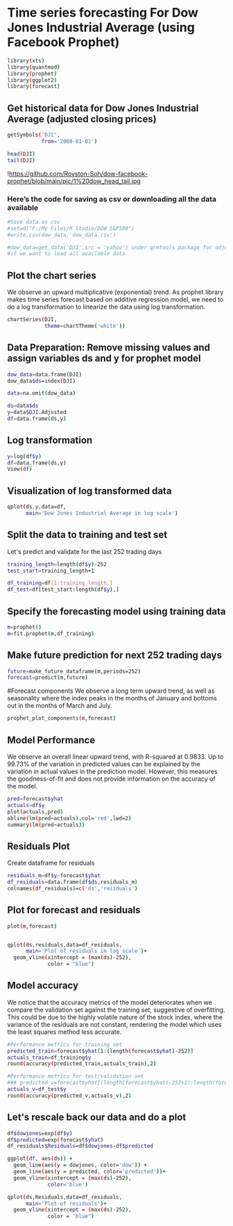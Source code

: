 # Time series forecasting For Dow Jones Industrial Average (using Facebook Prophet)

```bash
library(xts)
library(quantmod)
library(prophet)
library(ggplot2)
library(forecast)
```

## Get historical data for Dow Jones Industrial Average (adjusted closing prices)

```bash
getSymbols('DJI',
           from='2008-01-01')

head(DJI)
tail(DJI)
```
!https://github.com/Royston-Soh/dow-facebook-prophet/blob/main/pic/1%20dow_head_tail.jpg

### Here’s the code for saving as csv or downloading all the data available
```bash
#Save data as csv
#setwd("F:/My Files/R Studio/DOW S&P500")
#write.csv(dow_data,'dow_data.csv')

#dow_data=get_data('DJI',src = 'yahoo') under qrmtools package for adjusted closing prices
#if we want to load all available data
```

## Plot the chart series
We observe an upward multiplicative (exponential) trend. As prophet library makes time series forecast based on additive regression model, we need to do a log transformation to linearize the data using log transformation.

```bash
chartSeries(DJI,
            theme=chartTheme('white'))
```
         
## Data Preparation: Remove missing values and assign variables ds and y for prophet model
```bash
dow_data=data.frame(DJI)
dow_data$ds=index(DJI)

data=na.omit(dow_data)

ds=data$ds
y=data$DJI.Adjusted
df=data.frame(ds,y)
```

## Log transformation
```bash
y=log(df$y)
df=data.frame(ds,y)
View(df)
```

## Visualization of log transformed data
```bash
qplot(ds,y,data=df,
      main='Dow Jones Industrial Average in log scale')
```

## Split the data to training and test set
Let's predict and validate for the last 252 trading days
```bash
training_length=length(df$y)-252
test_start=training_length+1

df_training=df[1:training_length,]
df_test=df[test_start:length(df$y),]
```

## Specify the forecasting model using training data
```bash
m=prophet()
m=fit.prophet(m,df_training)
```

## Make future prediction for next 252 trading days
```bash
future=make_future_dataframe(m,periods=252)
forecast=predict(m,future)
```

#Forecast components
We observe a long term upward trend, as well as seasonality where the index peaks in the months of January and bottoms out in the months of March and July.
```bash
prophet_plot_components(m,forecast)
```

## Model Performance
We observe an overall linear upward trend, with R-squared at 0.9833. Up to 99.73% of the variation in predicted values can be explained by the variation in actual values in the prediction model. However, this measures the goodness-of-fit and does not provide information on the accuracy of the model.

```bash
pred=forecast$yhat
actuals=df$y
plot(actuals,pred)
abline(lm(pred~actuals),col='red',lwd=2)
summary(lm(pred~actuals))
```

## Residuals Plot
Create dataframe for residuals
```bash
residuals_m=df$y-forecast$yhat
df_residuals=data.frame(df$ds,residuals_m)
colnames(df_residuals)=c('ds','residuals')
```

## Plot for forecast and residuals
```bash
plot(m,forecast)


qplot(ds,residuals,data=df_residuals,
      main='Plot of residuals in log scale')+
  geom_vline(xintercept = (max(ds)-252), 
             color = "blue")
```

## Model accuracy
We notice that the accuracy metrics of the model deteriorates when we compare the validation set against the training set, suggestive of overfitting. This could be due to the highly volatile nature of the stock index, where the variance of the residuals are not constant, rendering the model which uses the least squares method less accurate.
```bash
#Performance metrics for training set
predicted_train=forecast$yhat[1:(length(forecast$yhat)-252)]
actuals_train=df_training$y
round(accuracy(predicted_train,actuals_train),2)

#Performance metrics for test/validation set
### predicted_v=forecast$yhat[(length(forecast$yhat)-252+1):length(forecast$yhat)]
actuals_v=df_test$y
round(accuracy(predicted_v,actuals_v),2)
```                            

## Let's rescale back our data and do a plot
```bash
df$dowjones=exp(df$y)
df$predicted=exp(forecast$yhat)
df_residuals$Residuals=df$dowjones-df$predicted

ggplot(df, aes(ds)) + 
  geom_line(aes(y = dowjones, color='dow')) + 
  geom_line(aes(y = predicted, color='predicted'))+
  geom_vline(xintercept = (max(ds)-252),
             color='blue')

qplot(ds,Residuals,data=df_residuals,
      main='Plot of residuals')+
  geom_vline(xintercept = (max(ds)-252), 
             color = "blue")
```

